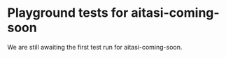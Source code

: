 # Playground tests for aitasi-coming-soon
We are still awaiting the first test run for aitasi-coming-soon.
